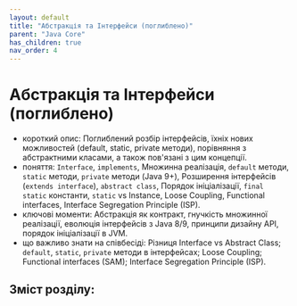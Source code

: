 ```yaml
---
layout: default
title: "Абстракція та Інтерфейси (поглиблено)"
parent: "Java Core"
has_children: true
nav_order: 4
---
```


# Абстракція та Інтерфейси (поглиблено)

*   короткий опис: Поглиблений розбір інтерфейсів, їхніх нових можливостей (default, static, private методи), порівняння з абстрактними класами, а також пов'язані з цим концепції.
*   поняття: `Interface`, `implements`, Множинна реалізація, `default` методи, `static` методи, `private` методи (Java 9+), Розширення інтерфейсів (`extends interface`), `abstract class`, Порядок ініціалізації, `final static` константи, `static` vs Instance, Loose Coupling, Functional interfaces, Interface Segregation Principle (ISP).
*   ключові моменти: Абстракція як контракт, гнучкість множинної реалізації, еволюція інтерфейсів з Java 8/9, принципи дизайну API, порядок ініціалізації в JVM.
*   що важливо знати на співбесіді: Різниця Interface vs Abstract Class; `default`, `static`, `private` методи в інтерфейсах; Loose Coupling; Functional interfaces (SAM); Interface Segregation Principle (ISP).


## Зміст розділу:
